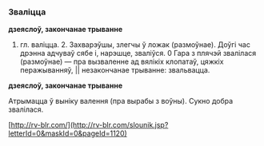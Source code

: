 ### Зваліцца
**дзеяслоў, закончанае трыванне**

1. гл. валіцца. 2. Захварэўшы, злегчы ў ложак (размоўнае). Доўгі час дрэнна адчуваў сябе і, нарэшце, зваліўся. 0 Гара з плячэй звалілася (размоўнае) — пра вызваленне ад вялікіх клопатаў, цяжкіх перажыванняў, || незакончанае трыванне: звальвацца.

**дзеяслоў, закончанае трыванне**

Атрымацца ў выніку валення (пра вырабы з воўны). Сукно добра звалілася.

<a rel="author">[http://rv-blr.com/](http://rv-blr.com/slounik.jsp?letterId=0&maskId=0&pageId=1120)</a>
